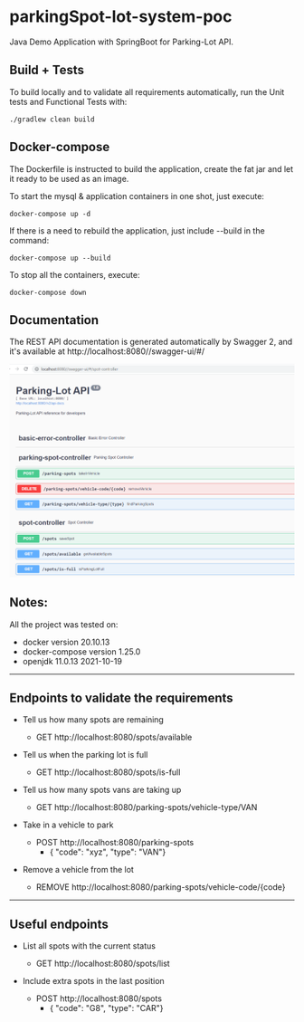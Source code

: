 # parkingSpot-lot-system-poc
Java Demo Application with SpringBoot for Parking-Lot API.

## Build + Tests
To build locally and to validate all requirements automatically, run the Unit tests and Functional Tests with:
```
./gradlew clean build
```

## Docker-compose
The Dockerfile is instructed to build the application, create the fat jar and 
let it ready to be used as an image.

To start the mysql & application containers in one shot, just execute:
```
docker-compose up -d
```

 
If there is a need to rebuild the application, just include --build in the command:
```
docker-compose up --build
```

To stop all the containers, execute:
```
docker-compose down
```

## Documentation

The REST API documentation is generated automatically by Swagger 2, 
and it's available at http://localhost:8080//swagger-ui/#/

![Swagger API Screenshot](parking-lot-doc.png?raw=true)


## Notes:
All the project was tested on:

- docker version 20.10.13
- docker-compose version 1.25.0
- openjdk 11.0.13 2021-10-19

---

## Endpoints to validate the requirements

- Tell us how many spots are remaining
  - GET http://localhost:8080/spots/available
  
- Tell us when the parking lot is full
  - GET http://localhost:8080/spots/is-full

- Tell us how many spots vans are taking up
  - GET http://localhost:8080/parking-spots/vehicle-type/VAN

- Take in a vehicle to park
  - POST http://localhost:8080/parking-spots
    - { "code": "xyz", "type": "VAN"}
  
- Remove a vehicle from the lot
  - REMOVE http://localhost:8080/parking-spots/vehicle-code/{code}

---

## Useful endpoints

- List all spots with the current status
  - GET http://localhost:8080/spots/list

- Include extra spots in the last position
  - POST http://localhost:8080/spots
    - { "code": "G8", "type": "CAR"}
